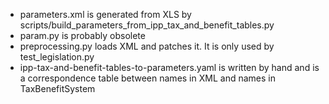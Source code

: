 - parameters.xml is generated from XLS by scripts/build_parameters_from_ipp_tax_and_benefit_tables.py
- param.py is probably obsolete
- preprocessing.py loads XML and patches it. It is only used by test_legislation.py
- ipp-tax-and-benefit-tables-to-parameters.yaml is written by hand and is a correspondence table between names in XML and names in TaxBenefitSystem
